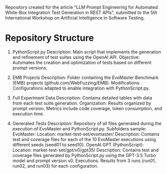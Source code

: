 Repository created for the article "LLM Prompt Engineering for Automated White-Box Integration Test Generation in REST APIs", submitted to the 5th International Workshop on Artificial Intelligence in Software Testing.

# Repository Structure
1. PythonScript.py
  Description: Main script that implements the generation and refinement of test suites using the OpenAI API.
  Objective: Automates the creation and optimization of tests based on different prompt versions.

2. EMB Projects
  Description: Folder containing the EvoMaster Benchmark (EMB) projects (github.com/WebFuzzing/EMB).
  Modifications:
    Configurations adapted to enable integration with PythonScript.py.
  
3. Full Experiment Data
  Description: Contains detailed tables with data from each test suite generation.
  Organization:
    Results organized by prompt version.
    Metrics include code coverage, token consumption, and execution time.

4. Generated Tests
  Description: Repository of all files generated during the execution of EvoMaster and PythonScript.py.
  Subfolders sample:
    EvoMaster:
      Location: market-test-set/evomaster/
      Description: Contains test and coverage files for each of the 10 EvoMaster executions using different seeds (seed01 to seed10).
    OpenAI GPT (PythonScript):
      Location: market-test-set/gpt/v0/gpt35/
      Description: Contains test and coverage files generated by PythonScript.py using the GPT-3.5 Turbo model and prompt version v0.
      Executions: Results from 3 runs (run01, run02, and run03) for each configuration.
